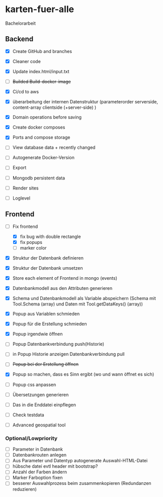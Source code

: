# karten-fuer-alle
 Bachelorarbeit

## Backend
- [x] Create GitHub and branches
- [x] Cleaner code
- [x] Update index.html/input.txt
- [ ]  ~~Builded Build-docker-image~~
- [x] Ci/cd to aws
- [x] überarbeitung der internen Datenstruktur (parameterorder serverside, content-array clientside (+server-side) )
- [x] Domain operations before saving
- [x] Create docker composes
- [x] Ports and compose storage

- [ ] View database data + recently changed
- [ ] Autogenerate Docker-Version
- [ ] Export

- [ ] Mongodb persistent data
- [ ] Render sites
- [ ] Loglevel

## Frontend
- [ ] Fix frontend
    - [x] fix bug with double rectangle
    - [x] fix popups
    - [ ] marker color
- [x] Struktur der Datenbank definieren
- [x] Struktur der Datenbank umsetzen
- [x] Store each element of Frontend in mongo (events)
- [x] Datenbankmodell aus den Attributen generieren
- [x] Schema und Datenbankmodell als Variable abspeichern (Schema mit Tool.Schema (array) und Daten mit Tool.getDataKeys() (array))
- [x] Popup aus Variablen schmieden
- [x] Popup für die Erstellung schmieden
- [x] Popup irgendwie öffnen
- [ ] Popup Datenbankverbindung push(Historie)
- [ ] in Popup Historie anzeigen Datenbankverbindung pull

- [ ] ~~Popup bei der Erstellung öffnen~~

- [x] Popup so machen, dass es Sinn ergibt (wo und wann öffnet es sich)
- [ ] Popup css anpassen
- [ ] Übersetzungen generieren
- [ ] Das in die Enddatei einpflegen

- [ ] Check testdata
- [ ] Advanced geospatial tool

### Optional/Lowpriority
- [ ] Parameter in Datenbank
- [ ] Datenbankrouten anlegen
- [ ] Aus Parameter und Datentyp autogenerate Auswahl-HTML-Datei
- [ ] hübsche datei evtl header mit bootstrap?
- [ ] Anzahl der Farben ändern
- [ ] Marker Farboption fixen
- [ ] besserer Auswahlprozess beim zusammenkopieren (Redundanzen reduzieren)